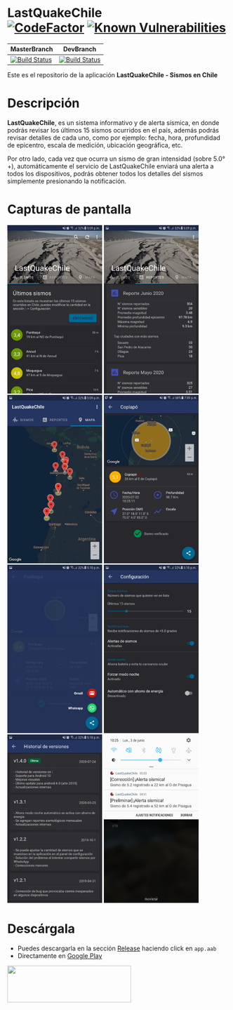 # LastQuakeChile <br/> [![CodeFactor](https://www.codefactor.io/repository/github/figonzal1/lastquakechile/badge)](https://www.codefactor.io/repository/github/figonzal1/lastquakechile) [![Known Vulnerabilities](https://snyk.io/test/github/figonzal1/LastQuakeChile/badge.svg)](https://snyk.io/test/github/figonzal1/LastQuakeChile)

| MasterBranch | DevBranch |
|--------|------------|
|[![Build Status](https://travis-ci.com/figonzal1/LastQuakeChile.svg?branch=master)](https://travis-ci.com/figonzal1/LastQuakeChile)|[![Build Status](https://travis-ci.com/figonzal1/LastQuakeChile.svg?branch=development)](https://travis-ci.com/figonzal1/LastQuakeChile)|

Este es el repositorio de la aplicación **LastQuakeChile - Sismos en Chile**

# Descripción

**LastQuakeChile**, es un sistema informativo y de alerta sísmica, en donde podrás revisar los últimos 15 sismos ocurridos en el país, además podrás revisar detalles de cada uno, como por ejemplo: fecha, hora, profundidad de epicentro, escala de medición, ubicación geográfica, etc.

Por otro lado, cada vez que ocurra un sismo de gran intensidad (sobre 5.0°+), automáticamente el servicio de LastQuakeChile enviará una alerta a todos los dispositivos, podrás obtener todos los detalles del sismos simplemente presionando la notificación.

# Capturas de pantalla
<img src="https://github.com/figonzal1/LastQuakeChile/blob/development/screenshots/Screenshot_20200723-170943.jpg" width="216" height="384"> <img src="https://github.com/figonzal1/LastQuakeChile/blob/development/screenshots/Screenshot_20200723-170953.jpg" width="216" height="384"> <img src="https://github.com/figonzal1/LastQuakeChile/blob/development/screenshots/Screenshot_20200723-170959.jpg" width="216" height="384"> <img src="https://github.com/figonzal1/LastQuakeChile/blob/development/screenshots/Screenshot_20200722-190930.jpg" width="216" height="384"> <img src="https://github.com/figonzal1/LastQuakeChile/blob/development/screenshots/Screenshot_20200723-171036.jpg" width="216" height="384"> <img src="https://github.com/figonzal1/LastQuakeChile/blob/development/screenshots/Screenshot_20200723-171011.jpg" width="216" height="384"> <img src="https://github.com/figonzal1/LastQuakeChile/blob/development/screenshots/Screenshot_20200723-171005.jpg" width="216" height="384"> <img src="https://github.com/figonzal1/LastQuakeChile/blob/development/screenshots/Screenshot_20190603-10254.jpg" width="216" height="384">

# Descárgala
* Puedes descargarla en la sección [Release](https://github.com/figonzal1/LastQuakeChile/releases) haciendo click en `app.aab`
* Directamente en [Google Play](https://play.google.com/store/apps/details?id=cl.figonzal.lastquakechile)

<a href="https://play.google.com/store/apps/details?id=cl.figonzal.lastquakechile" target="_blank"><img src="https://drive.google.com/uc?export=download&id=1c-VbbEiDdBR7fos-6TZ_-HxFHxXoarlw" width="282" height="84"></a>
